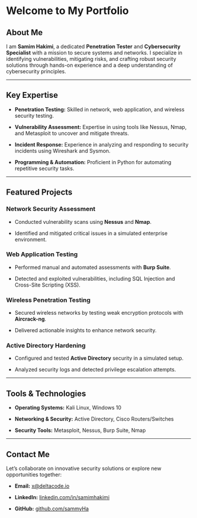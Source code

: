 # Welcome to My Portfolio

## About Me

I am **Samim Hakimi**, a dedicated **Penetration Tester** and **Cybersecurity Specialist** with a mission to secure systems and networks. I specialize in identifying vulnerabilities, mitigating risks, and crafting robust security solutions through hands-on experience and a deep understanding of cybersecurity principles.

---

## Key Expertise

- **Penetration Testing:** Skilled in network, web application, and wireless security testing.
    
- **Vulnerability Assessment:** Expertise in using tools like Nessus, Nmap, and Metasploit to uncover and mitigate threats.
    
- **Incident Response:** Experience in analyzing and responding to security incidents using Wireshark and Sysmon.
    
- **Programming & Automation:** Proficient in Python for automating repetitive security tasks.
    

---

## Featured Projects

### Network Security Assessment

- Conducted vulnerability scans using **Nessus** and **Nmap**.
    
- Identified and mitigated critical issues in a simulated enterprise environment.
    

### Web Application Testing

- Performed manual and automated assessments with **Burp Suite**.
    
- Detected and exploited vulnerabilities, including SQL Injection and Cross-Site Scripting (XSS).
    

### Wireless Penetration Testing

- Secured wireless networks by testing weak encryption protocols with **Aircrack-ng**.
    
- Delivered actionable insights to enhance network security.
    

### Active Directory Hardening

- Configured and tested **Active Directory** security in a simulated setup.
    
- Analyzed security logs and detected privilege escalation attempts.
    

---

## Tools & Technologies

- **Operating Systems:** Kali Linux, Windows 10
    
- **Networking & Security:** Active Directory, Cisco Routers/Switches
    
- **Security Tools:** Metasploit, Nessus, Burp Suite, Nmap
    

---

## Contact Me

Let’s collaborate on innovative security solutions or explore new opportunities together:

- **Email:** x@deltacode.io
    
- **LinkedIn:** [linkedin.com/in/samimhakimi](https://www.linkedin.com/in/samimhakimi)
    
- **GitHub:** [github.com/sammyHa](https://github.com/sammyHa)